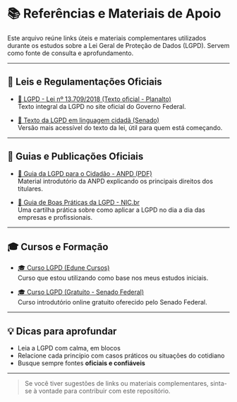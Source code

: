 # 📚 Referências e Materiais de Apoio

Este arquivo reúne links úteis e materiais complementares utilizados durante os estudos sobre a Lei Geral de Proteção de Dados (LGPD). Servem como fonte de consulta e aprofundamento.

---

## 📄 Leis e Regulamentações Oficiais

- [📜 LGPD - Lei nº 13.709/2018 (Texto oficial - Planalto)](https://www.planalto.gov.br/ccivil_03/_ato2015-2018/2018/lei/l13709.htm)  
  Texto integral da LGPD no site oficial do Governo Federal.

- [📘 Texto da LGPD em linguagem cidadã (Senado)](https://www12.senado.leg.br/ecidadania/visualizacaomateria?id=132046)  
  Versão mais acessível do texto da lei, útil para quem está começando.

---

## 🧭 Guias e Publicações Oficiais

- [📄 Guia da LGPD para o Cidadão - ANPD (PDF)](https://www.gov.br/anpd/pt-br/documentos-e-publicacoes/guia-orientativo-para-o-cidadao.pdf)  
  Material introdutório da ANPD explicando os principais direitos dos titulares.

- [📑 Guia de Boas Práticas da LGPD - NIC.br](https://cartilha.cert.br/lgpd/)  
  Uma cartilha prática sobre como aplicar a LGPD no dia a dia das empresas e profissionais.

---

## 🎓 Cursos e Formação

- [🎓 Curso LGPD (Edune Cursos)](https://edune.com.br/)  
  Curso que estou utilizando como base nos meus estudos iniciais.

- [🎓 Curso LGPD (Gratuito - Senado Federal)](https://educacaoadistancia.senado.leg.br/course/view.php?id=574)  
  Curso introdutório online gratuito oferecido pelo Senado Federal.

---

## 💡 Dicas para aprofundar

- Leia a LGPD com calma, em blocos 
- Relacione cada princípio com casos práticos ou situações do cotidiano
- Busque sempre fontes **oficiais e confiáveis**

---

> Se você tiver sugestões de links ou materiais complementares, sinta-se à vontade para contribuir com este repositório.
